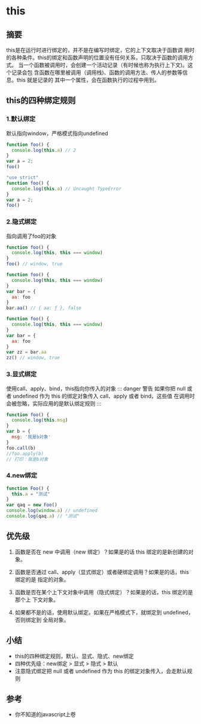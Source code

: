 # this

## 摘要
this是在运行时进行绑定的，并不是在编写时绑定，它的上下文取决于函数调
用时的各种条件。this的绑定和函数声明的位置没有任何关系，只取决于函数的调用方式。
当一个函数被调用时，会创建一个活动记录（有时候也称为执行上下文)。这个记录会包
含函数在哪里被调用（调用栈)、函数的调用方法、传人的参数等信息。this 就是记录的
其中一个属性，会在函数执行的过程中用到。

## this的四种绑定规则
### 1.默认绑定

默认指向window，严格模式指向undefined
```js
function foo() {
  console.log(this.a) // 2
}
var a = 2;
foo()
```
```js
"use strict"
function foo() {
  console.log(this.a) // Uncaught TypeError
}
var a = 2;
foo()
```
### 2.隐式绑定
指向调用了foo的对象

```js
function foo() {
  console.log(this, this === window)
}
foo() // window, true
```

```js
function foo() {
  console.log(this, this === window)
}
var bar = {
  aa: foo
}
bar.aa() // { aa: ƒ }, false
```

```js
function foo() {
  console.log(this, this === window)
}
var bar = {
  aa: foo
}
var zz = bar.aa
zz() // window, true
```

### 3.显式绑定
使用call、apply、bind，this指向你传入的对象
::: danger 警告
如果你把 null 或者 undefined 作为 this 的绑定对象传入 call、apply 或者 bind，这些值
在调用时会被忽略，实际应用的是默认绑定规则
:::

```js
function foo() {
  console.log(this.msg)
}
var b = {
  msg: '我是b对象'
}
foo.call(b)
//foo.apply(b)
// 打印：我是b对象
```

### 4.new绑定
```js
function Foo() {
  this.a = "测试"
}
var qaq = new Foo()
console.log(window.a) // undefined
console.log(qaq.a) // "测试"
```

## 优先级
1. 函数是否在 new 中调用（new 绑定）？如果是的话 this 绑定的是新创建的对象。

2. 函数是否通过 call、apply（显式绑定）或者硬绑定调用？如果是的话，this 绑定的是
指定的对象。

3. 函数是否在某个上下文对象中调用（隐式绑定）？如果是的话，this 绑定的是那个上
下文对象。

4. 如果都不是的话，使用默认绑定。如果在严格模式下，就绑定到 undefined，否则绑定到
全局对象。


## 小结
- this的四种绑定规则，默认、显式、隐式、new绑定
- 四种优先级：new绑定 > 显式 > 隐式 > 默认
- 注意隐式绑定把 null 或者 undefined 作为 this 的绑定对象传入，会走默认规则

## 参考
- 你不知道的javascript上卷